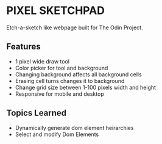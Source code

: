 # PIXEL SKETCHPAD
Etch-a-sketch like webpage built for The Odin Project. 

## Features
- 1 pixel wide draw tool
- Color picker for tool and background
- Changing background affects all background cells
- Erasing cell turns changes it to background
- Change grid size between 1-100 pixels width and height
- Responsive for mobile and desktop

## Topics Learned
- Dynamically generate dom element heirarchies
- Select and modify Dom Elements
